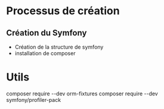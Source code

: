 # Processus de création
## Création du Symfony
- Création de la structure de symfony
- installation de composer

# Utils
composer require --dev orm-fixtures
composer require --dev symfony/profiler-pack


